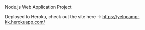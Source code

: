 Node.js Web Application Project

Deployed to Heroku, 
check out the site here -> https://yelpcamp-kk.herokuapp.com/
